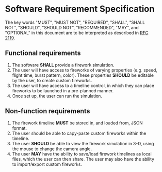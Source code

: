 # Software Requirement Specification

The key words "MUST", "MUST NOT", "REQUIRED", "SHALL", "SHALL NOT", "SHOULD", "SHOULD NOT", "RECOMMENDED",  "MAY", and "OPTIONAL" in this document are to be interpreted as described in [RFC 2119](https://tools.ietf.org/html/rfc2119).

## Functional requirements
1. The software **SHALL** provide a firework simulation.
2. The user will have access to fireworks of varying properties (e.g. speed, flight time, burst pattern, color). These properties **SHOULD** be editable by the user, to create custom fireworks.
3. The user will have access to a timeline control, in which they can place fireworks to be launched in a pre-planned manner.
4. Once set up, the user can run the simulation.

## Non-function requirements
1. The firework timeline **MUST** be stored in, and loaded from, JSON format.
2. The user should be able to capy-paste custom fireworks within the timeline.
3. The user **SHOULD** be able to view the firework simulation in 3-D, using the mouse to change the camera angle.
4. The user **MAY** have the ability to save/load firework timelines as local files, which the user can then share. The user may also have the ability to import/export custom fireworks.
